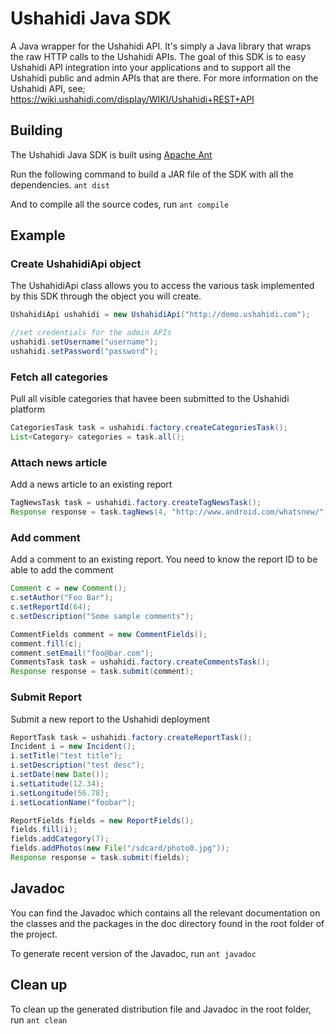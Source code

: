 # Ushahidi Java SDK #

A Java wrapper for the Ushahidi API. It's simply a Java library that wraps the raw HTTP calls to the Ushahidi APIs. 
The goal of this SDK is to easy Ushahidi API integration into your applications and to support all the Ushahidi public and admin APIs that are there. 
For more information on the Ushahidi API, see; https://wiki.ushahidi.com/display/WIKI/Ushahidi+REST+API

## Building
The Ushahidi Java SDK is built using [Apache Ant]()

Run the following command to build a JAR file of the SDK with all the dependencies.
`ant dist` 

And to compile all the source codes, run
`ant compile`

## Example

### Create UshahidiApi object
The UshahidiApi class allows you to access the various task implemented by this SDK 
through the object you will create.

```java
UshahidiApi ushahidi = new UshahidiApi("http://demo.ushahidi.com");

//set credentials for the admin APIs
ushahidi.setUsername("username");
ushahidi.setPassword("password");
```

### Fetch all categories
Pull all visible categories that havee been submitted to the Ushahidi platform

```java
CategoriesTask task = ushahidi.factory.createCategoriesTask();
List<Category> categories = task.all();
```

### Attach news article
Add a news article to an existing report

```java
TagNewsTask task = ushahidi.factory.createTagNewsTask();
Response response = task.tagNews(4, "http://www.android.com/whatsnew/");
```

### Add comment
Add a comment to an existing report. You need to know the report ID to be able 
to add the comment

```java
Comment c = new Comment();
c.setAuthor("Foo Bar");
c.setReportId(64);
c.setDescription("Some sample comments");

CommentFields comment = new CommentFields();
comment.fill(c);
comment.setEmail("foo@bar.com");
CommentsTask task = ushahidi.factory.createCommentsTask();
Response response = task.submit(comment);
```

### Submit Report
Submit a new report to the Ushahidi deployment

```java
ReportTask task = ushahidi.factory.createReportTask();
Incident i = new Incident();
i.setTitle("test title");
i.setDescription("test desc");
i.setDate(new Date());
i.setLatitude(12.34);
i.setLongitude(56.78);
i.setLocationName("foobar");

ReportFields fields = new ReportFields();
fields.fill(i);
fields.addCategory(7);
fields.addPhotos(new File("/sdcard/photo0.jpg"));
Response response = task.submit(fields);
```

## Javadoc 
You can find the Javadoc which contains all the relevant documentation on the classes 
and the packages in the doc directory found in the root folder of the project.

To generate recent version of the Javadoc, run 
`ant javadoc`

## Clean up
To clean up the generated distribution file and Javadoc in the root folder, run 
`ant clean`
